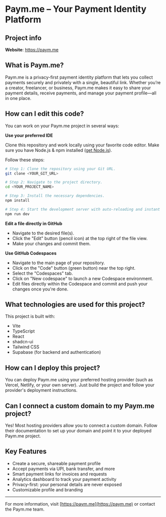 # Paym.me – Your Payment Identity Platform

## Project info

**Website**: https://paym.me

## What is Paym.me?

Paym.me is a privacy-first payment identity platform that lets you collect payments securely and privately with a single, beautiful link. Whether you’re a creator, freelancer, or business, Paym.me makes it easy to share your payment details, receive payments, and manage your payment profile—all in one place.

## How can I edit this code?

You can work on your Paym.me project in several ways:

**Use your preferred IDE**

Clone this repository and work locally using your favorite code editor. Make sure you have Node.js & npm installed ([get Node.js](https://nodejs.org/)).

Follow these steps:

```sh
# Step 1: Clone the repository using your Git URL.
git clone <YOUR_GIT_URL>

# Step 2: Navigate to the project directory.
cd <YOUR_PROJECT_NAME>

# Step 3: Install the necessary dependencies.
npm install

# Step 4: Start the development server with auto-reloading and instant preview.
npm run dev
```

**Edit a file directly in GitHub**

- Navigate to the desired file(s).
- Click the "Edit" button (pencil icon) at the top right of the file view.
- Make your changes and commit them.

**Use GitHub Codespaces**

- Navigate to the main page of your repository.
- Click on the "Code" button (green button) near the top right.
- Select the "Codespaces" tab.
- Click on "New codespace" to launch a new Codespace environment.
- Edit files directly within the Codespace and commit and push your changes once you're done.

## What technologies are used for this project?

This project is built with:

- Vite
- TypeScript
- React
- shadcn-ui
- Tailwind CSS
- Supabase (for backend and authentication)

## How can I deploy this project?

You can deploy Paym.me using your preferred hosting provider (such as Vercel, Netlify, or your own server). Just build the project and follow your provider's deployment instructions.

## Can I connect a custom domain to my Paym.me project?

Yes! Most hosting providers allow you to connect a custom domain. Follow their documentation to set up your domain and point it to your deployed Paym.me project.

## Key Features

- Create a secure, shareable payment profile
- Accept payments via UPI, bank transfer, and more
- Smart payment links for invoices and requests
- Analytics dashboard to track your payment activity
- Privacy-first: your personal details are never exposed
- Customizable profile and branding

---

For more information, visit [https://paym.me](https://paym.me) or contact the Paym.me team.
